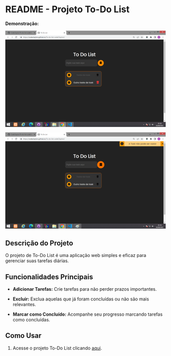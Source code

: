 # README - Projeto To-Do List

**Demonstração:**

![To-Do List Logo](assets/img/To-do-list%20Preview%2001.png)

![To-Do List Demo](assets/img/To-do-list%20Preview%2002.JPG)

## Descrição do Projeto

O projeto de To-Do List é uma aplicação web simples e eficaz para gerenciar suas tarefas diárias.

## Funcionalidades Principais


- **Adicionar Tarefas:** Crie tarefas para não perder prazos importantes.

- **Excluir:** Exclua aquelas que já foram concluídas ou não são mais relevantes.

- **Marcar como Concluído:** Acompanhe seu progresso marcando tarefas como concluídas.

## Como Usar

1. Acesse o projeto To-Do List clicando [aqui](https://codeclayton.github.io/To-do-list-codeClayton/).
